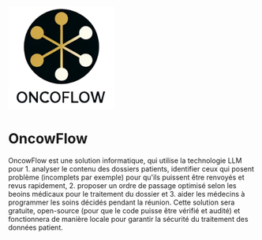 ![alt text](https://github.com/darkradish/oncoAIflow/blob/main/images/image.png?raw=true)

# OncowFlow

OncowFlow est une solution informatique, qui utilise la technologie LLM pour 1. analyser le contenu des dossiers patients, identifier ceux qui posent problème (incomplets par exemple) pour qu'ils puissent être renvoyés et revus rapidement, 2. proposer un ordre de passage optimisé selon les beoins médicaux pour le traitement du dossier et 3. aider les médecins à programmer les soins décidés pendant la réunion. Cette solution sera gratuite, open-source (pour que le code puisse être vérifié et audité) et fonctionnera de manière locale pour garantir la sécurité du traitement des données patient.
